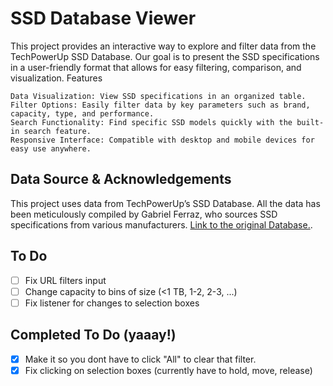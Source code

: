 # SSD Database Viewer

This project provides an interactive way to explore and filter data from the TechPowerUp SSD Database. Our goal is to present the SSD specifications in a user-friendly format that allows for easy filtering, comparison, and visualization.
Features

    Data Visualization: View SSD specifications in an organized table.
    Filter Options: Easily filter data by key parameters such as brand, capacity, type, and performance.
    Search Functionality: Find specific SSD models quickly with the built-in search feature.
    Responsive Interface: Compatible with desktop and mobile devices for easy use anywhere.

## Data Source & Acknowledgements

This project uses data from TechPowerUp’s SSD Database. All the data has been meticulously compiled by Gabriel Ferraz, who sources SSD specifications from various manufacturers. [Link to the original Database.](https://www.techpowerup.com/ssd-specs/).

## To Do

- [ ] Fix URL filters input
- [ ] Change capacity to bins of size (<1 TB, 1-2, 2-3, ...)
- [ ] Fix listener for changes to selection boxes

## Completed To Do (yaaay!)
- [x] Make it so you dont have to click "All" to clear that filter. 
- [x] Fix clicking on selection boxes (currently have to hold, move, release)
